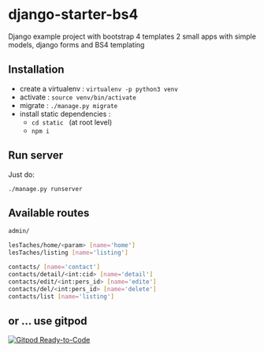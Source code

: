 # django-starter-bs4

Django example project with bootstrap 4 templates 
2 small apps with simple models, django forms and BS4 templating

## Installation

- create a virtualenv : `virtualenv -p python3 venv`
- activate : `source venv/bin/activate`
- migrate : `./manage.py migrate`
- install  static dependencies :
    - `cd static ` (at root level)
    - `npm i`

## Run server

Just do:

`./manage.py runserver`


## Available routes 

```bash
admin/

lesTaches/home/<param> [name='home']
lesTaches/listing [name='listing']

contacts/ [name='contact']
contacts/detail/<int:cid> [name='detail']
contacts/edit/<int:pers_id> [name='edite']
contacts/del/<int:pers_id> [name='delete']
contacts/list [name='listing'] 
```

## or ... use gitpod 


[![Gitpod Ready-to-Code](https://img.shields.io/badge/Gitpod-ready--to--code-blue?logo=gitpod)](https://gitpod.io/#https://github.com/roza/django-starter-bs4)